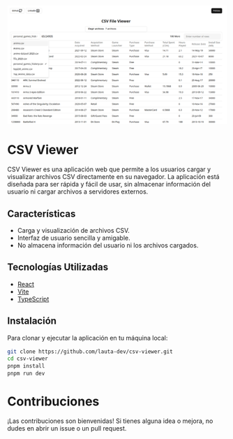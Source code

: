 ![foto](./public/screenshoot.png)

# CSV Viewer

CSV Viewer es una aplicación web que permite a los usuarios cargar y visualizar archivos CSV directamente en su navegador. La aplicación está diseñada para ser rápida y fácil de usar, sin almacenar información del usuario ni cargar archivos a servidores externos.

## Características

- Carga y visualización de archivos CSV.
- Interfaz de usuario sencilla y amigable.
- No almacena información del usuario ni los archivos cargados.

## Tecnologías Utilizadas

- [React](https://reactjs.org/)
- [Vite](https://vitejs.dev/)
- [TypeScript](https://www.typescriptlang.org/)

## Instalación

Para clonar y ejecutar la aplicación en tu máquina local:

```bash
git clone https://github.com/lauta-dev/csv-viewer.git
cd csv-viewer
pnpm install
pnpm run dev
```
# Contribuciones
¡Las contribuciones son bienvenidas! Si tienes alguna idea o mejora, no dudes en abrir un issue o un pull request.
